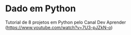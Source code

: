 # Dado em Python
Tutorial de 8 projetos em Python pelo Canal  Dev Aprender (https://www.youtube.com/watch?v=7U3-pJZkN-o)
